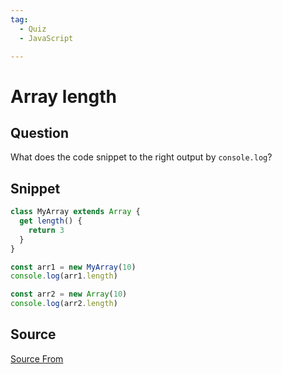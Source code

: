 ```yaml
---
tag:
  - Quiz
  - JavaScript

---
```

  
# Array length

## Question
What does the code snippet to the right output by `console.log`?

## Snippet
```js
class MyArray extends Array {
  get length() {
    return 3
  }
}

const arr1 = new MyArray(10)
console.log(arr1.length)

const arr2 = new Array(10)
console.log(arr2.length)
```
    


##  Source
[Source From](https://bigfrontend.dev/quiz/array-length)

  